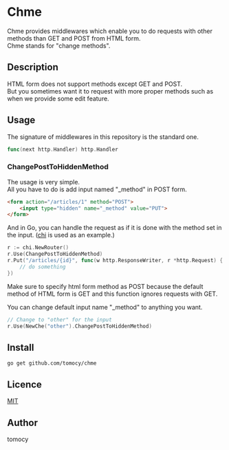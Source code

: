 Chme
====

Chme provides middlewares which enable you to do requests with other methods than GET and POST from HTML form.  
Chme stands for "change methods".   

## Description
HTML form does not support methods except GET and POST.   
But you sometimes want it to request with more proper methods such as when we provide some edit feature.   

## Usage
The signature of middlewares in this repository is the standard one.  
```go
func(next http.Handler) http.Handler
```

### ChangePostToHiddenMethod
The usage is very simple.   
All you have to do is add input named "_method" in POST form.  

```html
<form action="/articles/1" method="POST">
    <input type="hidden" name="_method" value="PUT">
</form>
```

And in Go, you can handle the request as if it is done with the method set in the input.  ([chi](https://github.com/go-chi/chi) is used as an example.)
```go
r := chi.NewRouter()
r.Use(ChangePostToHiddenMethod)
r.Put("/articles/{id}", func(w http.ResponseWriter, r *http.Request) {
    // do something
})
```

Make sure to specify html form method as POST because the default method of HTML form is GET and this function ignores requests with GET.  

You can change default input name "_method" to anything you want.  
```go
// Change to "other" for the input
r.Use(NewChe("other").ChangePostToHiddenMethod)
```

## Install
```
go get github.com/tomocy/chme
```

## Licence
[MIT](https://github.com/tcnksm/tool/blob/master/LICENCE)

## Author
tomocy
